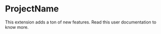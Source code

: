 # __ProjectName__

This extension adds a ton of new features. Read this user documentation
to know more.